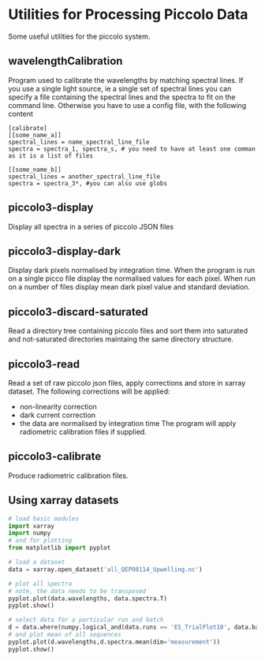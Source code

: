Utilities for Processing Piccolo Data
=====================================

Some useful utilities for the piccolo system.

wavelengthCalibration
---------------------
Program used to calibrate the wavelengths by matching spectral lines. If you use a single light source, ie a single set of spectral lines you can specify a file containing the spectral lines and the spectra to fit on the command line. Otherwise you have to use a config file, with the following content

```
[calibrate]
[[some_name_a]]
spectral_lines = name_spectral_line_file
spectra = spectra_1, spectra_s, # you need to have at least one comman as it is a list of files

[[some_name_b]]
spectral_lines = another_spectral_line_file
spectra = spectra_3*, #you can also use globs
```

piccolo3-display
----------------
Display all spectra in a series of piccolo JSON files

piccolo3-display-dark
---------------------
Display dark pixels normalised by integration time. When the program is run on a
single picco file display the normalised values for each pixel. When run on a number
of files display mean dark pixel value and standard deviation.

piccolo3-discard-saturated
--------------------------
Read a directory tree containing piccolo files and sort them into saturated and not-saturated directories maintaing the same directory structure.

piccolo3-read
-------------
Read a set of raw piccolo json files, apply corrections and store in xarray dataset. The following corrections will be applied:
* non-linearity correction
* dark current correction
* the data are normalised by integration time
The program will apply radiometric calibration files if supplied.

piccolo3-calibrate
------------------
Produce radiometric calibration files.

Using xarray datasets
---------------------
```python
# load basic modules
import xarray
import numpy
# and for plotting
from matplotlib import pyplot

# load a dataset
data = xarray.open_dataset('all_QEP00114_Upwelling.nc')

# plot all spectra
# note, the data needs to be transposed
pyplot.plot(data.wavelengths, data.spectra.T)
pyplot.show()

# select data for a particular run and batch
d = data.where(numpy.logical_and(data.runs == 'ES_TrialPlot10', data.batches == 0))
# and plot mean of all sequences
pyplot.plot(d.wavelengths,d.spectra.mean(dim='measurement'))
pyplot.show()

```